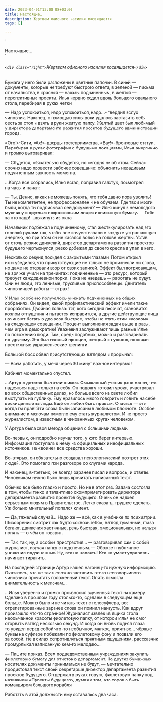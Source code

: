 ```yaml
---
date: 2023-04-01T13:08:08+03:00
title: Настоящие…
description: Жертвам офисного насилия посвящается
tags: []

---
```

<p>`<div class="`center`">Настоящие...</div>`<br />

###### `<div class="right">`Жертвам офисного насилия посвящается`</div>`<br />

Бумаги у него были разложены в цветные папочки. В синей — документы, которые не требуют быстрого ответа, в зеленой — письма от начальства, в красной — наказы подчиненным, в желтой — перспективные проекты. Илья нервно ходил вдоль большого овального стола, перебирая в руках четки.<br />

— Надо успокоиться, надо успокоиться, надо…- твердил вслух чиновник. Наконец, с помощью силы воли удалось заставить себя сесть за стол и взять в руки желтую папку. Желтый цвет был любимый у директора департамента развития проектов будущего администрации города.<br />

«Ого!»-Сити, «Ах!»-дворцы гостеприимства, «Вау!»-бронзовые статуи. Перебирая в руках фотографии с будущими локациями, Илья энергично и громко выговаривал:<br />

— Сбудется, обязательно сбудется, но сегодня не об этом. Сейчас срочно надо провести рабочее совещание: объяснить нерадивым подчиненным важность момента.<br />

…Когда все собрались, Илья встал, поправил галстук, посмотрел на часы и начал:<br/>

— Ты, Денис, никак не можешь понять, что тебя давно пора уволить! Ты не компетентен, не профессионален и не обучаем. Где твои мозги были, когда ты подписывал сей документ? — Илья кинул в немолодого мужчину с круглым покрасневшим лицом исписанную бумагу. — Тебя за это надо! …выкинуть из окна <br/>

Начальник подбежал к подчиненному, стал жестикулировать над его головой руками так, чтобы все почувствовали в воздухе устрашающую энергию, но при этом он не касался волос на голове жертвы. Устав от столь резких движений, директор департамента развития проектов будущего чертыхнулся, резко добежал до своего кресла и упал в него.<br />

Несколько секунд посидел с закрытыми глазами. Потом открыл их и убедился, что присутствующие не только не произнесли ни слова, но даже не оторвали взор от своих записей. Эффект был потрясающим, не зря же учили на тренингах: подчиненные — это ресурс, который требует каждодневной порки. Пока не наедешь — работать не будут. Они не люди, это ленивые, трусливые приспособленцы. Двигатель чиновничьей работы — страх!<br />

У Ильи особенно получалось унижать подчиненных на общих собраниях. Он видел, какой профилактический эффект имели такие проработки. Двойная польза: тот, кого сегодня песочат, становится козлом отпущения и пытается исправиться, а другие действующие лица начинают бегать в два раза быстрее, чтобы не стать этим «козлом» на следующем совещании. Процент выполнения задач выше в разы, чем игра в демократию! Уважения заслуживают лишь равные Илье по положению люди. Там, среди подобных, можно и разговаривать <nobr>по-другому</nobr>. Это был главный принцип, который он усвоил, посещая престижные управленческие тренинги.<br />

Большой босс обвел присутствующих взглядом и прорычал:<br />

— Всем работать, у меня через 30 минут важное интервью!<br />

Кабинет моментально опустел.<br />

…Артур с детства был отличником. Смышленый ученик рано понял, что надеяться надо только на себя. Он подолгу готовил уроки, участвовал во всех общественных делах, но больше всего на свете любил выступать на публику. Ему нравилось много говорить и ловить на себе восхищенные взгляды. Ещё он любил быть правым. Счастье — это когда ты прав! Эти слова были записаны в любимом блокноте. Особое внимание к мелочам помогло ему стать журналистом. И не просто журналистом, а известным в чиновничьих кругах человеком.<br />

У Артура была своя метода общения с большими людьми.<br />

<nobr>Во-первых</nobr>, он подробно изучал того, у кого берет интервью. Информация поступала к нему из официальных и неофициальных источников. На «войне» все средства хороши.<br />

<nobr>Во-вторых</nobr>, он обязательно создавал психологический портрет этих людей. Это помогало при разговоре со слугами народа.<br />

И наконец, <nobr>в-третьих</nobr>, он всегда заранее писал и вопросы, и ответы. Чиновникам нужно было лишь прочитать написанный текст.<br />

Обычно все было гладко и просто. Но не в этот раз. Задача состояла в том, чтобы тонко и талантливо скомпрометировать директора департамента развития проектов будущего. Очень он надоел серьезным людям в Правительстве. Легко сказать, труднее сделать. Уж больно мнительный попался клиент.<br />

— Да, тяжелый случай… Надо же — всё, как в учебнике по психиатрии. Шизофреник смотрит как будто «сквозь тебя», взгляд туманный, глаза бегают, движения хаотичные, речь быстрая, эмоциональная, но нельзя понять — о чём он говорит.<br />

— Так, так, ну, а особые пристрастия… — разговаривал сам с собой журналист, изучая папку с подопечным. — Обожает публичное унижение подчиненных. Ну, это не новость! Кто не умеет управлять — начинает тиранить.<br />

На последней странице Артур нашел <nobr>наконец-то</nobr> нужную информацию. Оказалось, что не так и сложно заставить этого несговорчивого чиновника прочитать положенный текст. Опять помогла внимательность к мелочам…<br />

…Илья уверенно и громко произносил заученный текст на камеру. Сделано в прошлом году <nobr>столько-то</nobr>, сделаем в следующем ещё больше. Можно было и не читать текст с телесуфлера, все отрепетированные заранее слова он помнил наизусть. Как вдруг произошло <nobr>что-то</nobr> странное! Журналист извлёк из ящика стола необычайной красоты фиолетовую папку, от которой Илья не смог оторвать взгляд несколько секунд. И когда он вновь поднял глаза, то увидел перед собой <nobr>что-то</nobr> необычное, мягкое, приятное… чёрные буквы на суфлере побежали по фиолетовому фону и позвали его за собой. Не в силах сопротивляться приятным ощущениям, рассказчик промурлыкал написанную <nobr>кем-то</nobr> мелодию…<br />

— Пишите приказ. Всем подведомственным учреждениям закупить фиолетовую бумагу для отчетов в департамент. На других бумажных носителях документы приниматься не будут, — мечтательно продиктовал текст своей секретарше директор департамента развития проектов будущего. Он держал в руках новую, фиолетовую папку под названием «Проекты будущего», думая о том, что хорошо быть командиром большого корабля.<br />

Работать в этой должности ему оставалось два часа.</p>